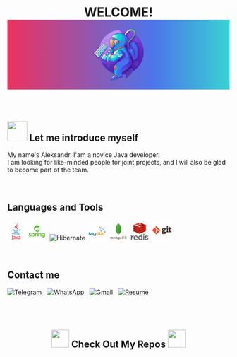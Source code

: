 <div align="center">
<h1>
WELCOME!
<img src="https://github.com/thisisvillegas/BigCommerceDevsCommunityImages/blob/main/SpaceMan.png"/></h1>
</div>
<br>

<div align="left">
<h2>
<img src="https://cdn-icons-png.flaticon.com/512/2922/2922510.png" width="45" height="45"/>
Let me introduce myself
</h2>
My name's Aleksandr. I'am a novice Java developer.
<br>
I am looking for like-minded people for joint projects, and I will also be glad to become part of the team.
</div>
<br><br>

<div align="left">
<h2>
Languages and Tools
</h2>
  <img src="https://github.com/devicons/devicon/blob/master/icons/java/java-original-wordmark.svg" title="Java" alt="Java" width="40" height="40"/>&nbsp;
  <img src="https://github.com/devicons/devicon/blob/master/icons/spring/spring-original-wordmark.svg" title="Spring" alt="Spring" width="40" height="40"/>&nbsp;
  <img src="https://github.com/leungwensen/svg-icon/blob/master/dist/svg/logos/hibernate.svg" title="Hibernate"  alt="Hibernate" width="30" height="30"/>&nbsp;
  <img src="https://github.com/devicons/devicon/blob/master/icons/mysql/mysql-original-wordmark.svg" title="MySQL"  alt="MySQL" width="40" height="40"/>&nbsp;
  <img src="https://github.com/devicons/devicon/blob/master/icons/mongodb/mongodb-original-wordmark.svg" title="MongoDB"  alt="MongoDB" width="40" height="40"/>&nbsp;
  <img src="https://github.com/devicons/devicon/blob/master/icons/redis/redis-original-wordmark.svg" title="Redis"  alt="Redis" width="40" height="40"/>&nbsp;
  <img src="https://github.com/devicons/devicon/blob/master/icons/git/git-original-wordmark.svg" title="Git" **alt="Git" width="45" height="45"/>
</div>
<br><br>

<div align="left">
  <h2>
    Contact me
  </h2>
  <p>
    <a href="https://t.me/alexandr_malakhov">
      <img src="https://cdn.icon-icons.com/icons2/555/PNG/512/telegram_icon-icons.com_53603.png" title="Telegram" alt="Telegram" width="40" height="40"/>
    </a>&nbsp;
    <a href="https://wa.me/qr/FKOVYVKJVCWAK1">
      <img src="https://cdn.icon-icons.com/icons2/1195/PNG/512/1490889687-whats-app_82529.png" title="WhatsApp" alt="WhatsApp" width="43" height="43"/>
    </a>&nbsp;
    <a href="mailto:java.aleksandr@gmail.com">
      <img src="https://cdn.icon-icons.com/icons2/2631/PNG/512/gmail_new_logo_icon_159149.png" title="Gmail" alt="Gmail" width="43" height="43"/>
    </a>&nbsp;
    <a href="https://docs.google.com/document/d/1rRwM59AIrV4GWck2OraXKvhQgsNepBf3VRKG1PwUe4Q/edit?usp=sharing">
      <img src="https://cdn-icons-png.flaticon.com/512/3135/3135715.png" title="Resume" alt="Resume" width="43" height="43"/>
    </a>
  </p> 
</div>
<br><br>

<div align="center">
<h2>
<img src="https://cdn-icons-png.flaticon.com/512/7344/7344840.png" width="40" height="40"/>
Check Out My Repos
<img src="https://cdn-icons-png.flaticon.com/512/7344/7344840.png" width="40" height="40"/>
</h2>
</div>
